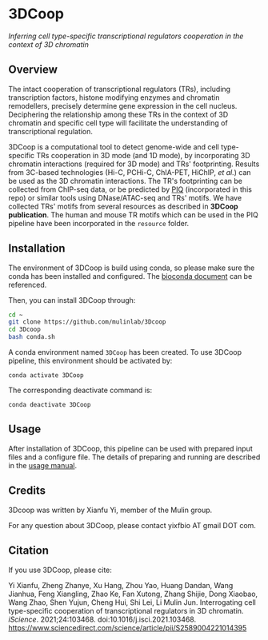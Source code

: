 # 3DCoop

*Inferring cell type-specific transcriptional regulators cooperation in the context of 3D chromatin*

## Overview

The intact cooperation of transcriptional regulators (TRs), including transcription factors, histone modifying enzymes and chromatin remodellers, precisely determine gene expression in the cell nucleus. Deciphering the relationship among these TRs in the context of 3D chromatin and specific cell type will facilitate the understanding of transcriptional regulation.

3DCoop is a computational tool to detect genome-wide and cell type-specific TRs cooperation in 3D mode (and 1D mode), by incorporating 3D chromatin interactions (required for 3D mode) and TRs' footprinting. Results from 3C-based technologies (Hi-C, PCHi-C, ChIA-PET, HiChIP, *et al.*) can be used as the 3D chromatin interactions. The TR's footprinting can be collected from ChIP-seq data, or be predicted by [PIQ](http://piq.csail.mit.edu) (incorporated in this repo) or similar tools using DNase/ATAC-seq and TRs' motifs. We have collected TRs' motifs from several resources as described in **3DCoop publication**. The human and mouse TR motifs which can be used in the PIQ pipeline have been incorporated in the `resource` folder.

## Installation

The environment of 3DCoop is build using conda, so please make sure the conda has been installed and configured. The [bioconda document](https://bioconda.github.io/user/install.html) can be referenced.

Then, you can install 3DCoop through:

```bash
cd ~
git clone https://github.com/mulinlab/3Dcoop
cd 3Dcoop
bash conda.sh
```

A conda environment named `3DCoop` has been created. To use 3DCoop pipeline, this environment should be activated by:

```shell
conda activate 3DCoop
```

The corresponding deactivate command is:

```shell
conda deactivate 3DCoop
```

## Usage

After installation of 3DCoop, this pipeline can be used with prepared input files and a configure file. The details of preparing and running are described in the [usage manual](./usage.md).

## Credits
3Dcoop was written by Xianfu Yi, member of the Mulin group.

For any question about 3DCoop, please contact yixfbio AT gmail DOT com.

## Citation

If you use 3DCoop, please cite:

Yi Xianfu, Zheng Zhanye, Xu Hang, Zhou Yao, Huang Dandan, Wang Jianhua, Feng Xiangling, Zhao Ke, Fan Xutong, Zhang Shijie, Dong Xiaobao, Wang Zhao, Shen Yujun, Cheng Hui, Shi Lei, Li Mulin Jun. Interrogating cell type-specific cooperation of transcriptional regulators in 3D chromatin. *iScience*. 2021;24:103468. doi:10.1016/j.isci.2021.103468. <https://www.sciencedirect.com/science/article/pii/S2589004221014395>

